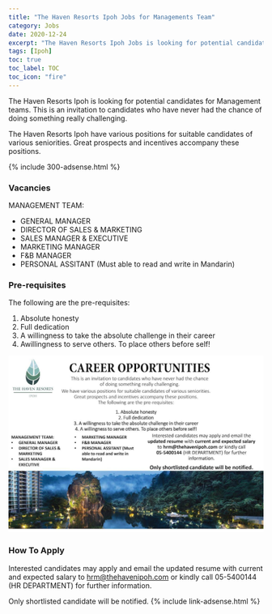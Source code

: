 ```yaml
---
title: "The Haven Resorts Ipoh Jobs for Managements Team" 
category: Jobs 
date: 2020-12-24
excerpt: "The Haven Resorts Ipoh Jobs is looking for potential candidates for Management teams" 
tags: [Ipoh] 
toc: true 
toc_label: TOC 
toc_icon: "fire" 
--- 
```


The Haven Resorts Ipoh is looking for potential candidates for Management teams. This is an invitation to candidates who have never had the chance of doing something really challenging.

The Haven Resorts Ipoh have various positions for suitable candidates of various seniorities. Great prospects and incentives accompany these positions.

{% include 300-adsense.html %} 

### Vacancies
MANAGEMENT TEAM:
- GENERAL MANAGER
- DIRECTOR OF SALES & MARKETING
- SALES MANAGER & EXECUTIVE
- MARKETING MANAGER
- F&B MANAGER
- PERSONAL ASSITANT (Must able to read and write in Mandarin)

### Pre-requisites
The following are the pre-requisites:
1. Absolute honesty
2. Full dedication
3. A willingness to take the absolute challenge in their career
4. Awillingness to serve others. To place others before self!

![The Haven Resorts Ipoh Jobs Managements Team!](/assets/images/2020-12/the-haven-resorts-ipoh-jobs-management-positions.jpg "The Haven Resorts Ipoh Jobs Managements Team")

### How To Apply
Interested candidates may apply and email the updated resume with current and expected salary to hrm@thehavenipoh.com or kindly call 05-5400144 (HR DEPARTMENT) for further information.

Only shortlisted candidate will be notified.
{% include link-adsense.html %} 
